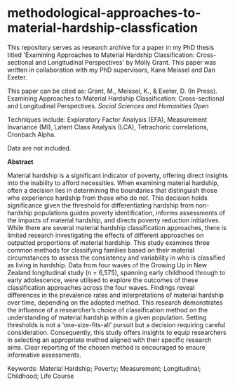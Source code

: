 # methodological-approaches-to-material-hardship-classfication

This repository serves as research archive for a paper in my PhD thesis titled 'Examining Approaches to Material Hardship Classification: Cross-sectional and Longitudinal Perspectives' by Molly Grant. This paper was written in collaboration with my PhD supervisors, Kane Meissel and Dan Exeter. 

This paper can be cited as: Grant, M., Meissel, K., & Exeter, D. (In Press). Examining Approaches to Material Hardship Classification: Cross-sectional and Longitudinal Perspectives. _Social Sciences and Humanities Open_

Techniques include: Exploratory Factor Analysis (EFA), Measurement Invariance (MI), Latent Class Analysis (LCA), Tetrachoric correlations, Cronbach Alpha. 

Data are not included.

**Abstract**

Material hardship is a significant indicator of poverty, offering direct insights into the inability to afford necessities. When examining material hardship, often a decision lies in determining the boundaries that distinguish those who experience hardship from those who do not. This decision holds significance given the threshold for differentiating hardship from non-hardship populations guides poverty identification, informs assessments of the impacts of material hardship, and directs poverty reduction initiatives. While there are several material hardship classification approaches, there is limited research investigating the effects of different approaches on outputted proportions of material hardship. This study examines three common methods for classifying families based on their material circumstances to assess the consistency and variability in who is classified as living in hardship. Data from four waves of the Growing Up in New Zealand longitudinal study (n = 6,575), spanning early childhood through to early adolescence, were utilised to explore the outcomes of these classification approaches across the four waves. Findings reveal differences in the prevalence rates and interpretations of material hardship over time, depending on the adopted method. This research demonstrates the influence of a researcher’s choice of classification method on the understanding of material hardship within a given population. Setting thresholds is not a ‘one-size-fits-all’ pursuit but a decision requiring careful consideration.
Consequently, this study offers insights to equip researchers in selecting an appropriate method aligned with their specific research aims. Clear reporting of the chosen method is encouraged to ensure informative assessments.

Keywords: Material Hardship; Poverty; Measurement; Longitudinal; Childhood; Life Course
